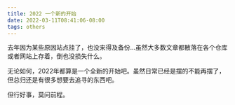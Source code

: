 ```yaml
---
title: 2022 一个新的开始
date: 2022-03-11T08:41:06-08:00
tags: others
---
```


去年因为某些原因站点挂了，也没来得及备份...虽然大多数文章都散落在各个仓库或者网站上存着，倒也没损失什么。

无论如何，2022年都算是一个全新的开始吧。虽然日常已经是摆的不能再摆了，但总归还是有很多想要去追寻的东西吧。

但行好事，莫问前程。